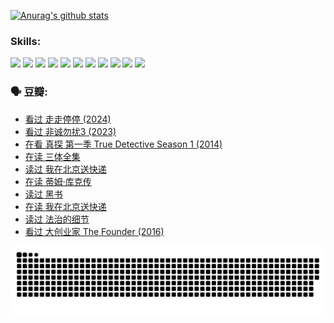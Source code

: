 
[![Anurag's github stats](https://github-readme-stats.vercel.app/api?username=w940853815)](https://github.com/anuraghazra/github-readme-stats)

### Skills:

<code><img height="32" src="https://cdn.jsdelivr.net/npm/simple-icons@v5/icons/python.svg"></code>
<code><img height="32" src="https://cdn.jsdelivr.net/npm/simple-icons@v5/icons/javascript.svg"></code>
<code><img height="32" src="https://cdn.jsdelivr.net/npm/simple-icons@v5/icons/django.svg"></code>
<code><img height="32" src="https://cdn.jsdelivr.net/npm/simple-icons@v5/icons/flask.svg"></code>
<code><img height="32" src="https://cdn.jsdelivr.net/npm/simple-icons@v5/icons/vuetify.svg"></code>
<code><img height="32" src="https://cdn.jsdelivr.net/npm/simple-icons@v5/icons/git.svg"></code>
<code><img height="32" src="https://cdn.jsdelivr.net/npm/simple-icons@v5/icons/docker.svg"></code>
<code><img height="32" src="https://cdn.jsdelivr.net/npm/simple-icons@v5/icons/postgresql.svg"></code>
<code><img height="32" src="https://cdn.jsdelivr.net/npm/simple-icons@v5/icons/elasticsearch.svg"></code>
<code><img height="32" src="https://cdn.jsdelivr.net/npm/simple-icons@v5/icons/macos.svg"></code>
<code><img height="32" src="https://cdn.jsdelivr.net/npm/simple-icons@v5/icons/linux.svg"></code>

### 🗣 豆瓣:

<!-- DOUBAN-ACTIVITIES:START -->
- [看过 走走停停‎ (2024)](https://www.douban.com/people/136069238/status/4684430230/?_i=23904030)
- [看过 非诚勿扰3‎ (2023)](https://www.douban.com/people/136069238/status/4676324100/?_i=23904030)
- [在看 真探 第一季 True Detective Season 1‎ (2014)](https://www.douban.com/people/136069238/status/4673382852/?_i=23904030)
- [在读 三体全集](https://www.douban.com/people/136069238/status/4672842521/?_i=23904030)
- [读过 我在北京送快递](https://www.douban.com/people/136069238/status/4672842036/?_i=23904030)
- [在读 蒂姆·库克传](https://www.douban.com/people/136069238/status/4663517053/?_i=23904030)
- [读过 黑书](https://www.douban.com/people/136069238/status/4663516022/?_i=23904030)
- [在读 我在北京送快递](https://www.douban.com/people/136069238/status/4658098365/?_i=23904030)
- [读过 法治的细节](https://www.douban.com/people/136069238/status/4657347558/?_i=23904030)
- [看过 大创业家 The Founder‎ (2016)](https://www.douban.com/people/136069238/status/4649667693/?_i=23904030)
<!-- DOUBAN-ACTIVITIES:END -->


![Snake animation](https://raw.githubusercontent.com/w940853815/w940853815/output/github-contribution-grid-snake.svg)

<!--
**w940853815/w940853815** is a ✨ _special_ ✨ repository because its `README.md` (this file) appears on your GitHub profile.

Here are some ideas to get you started:

- 🔭 I’m currently working on ...
- 🌱 I’m currently learning ...
- 👯 I’m looking to collaborate on ...
- 🤔 I’m looking for help with ...
- 💬 Ask me about ...
- 📫 How to reach me: ...
- 😄 Pronouns: ...
- ⚡ Fun fact: ...
-->
